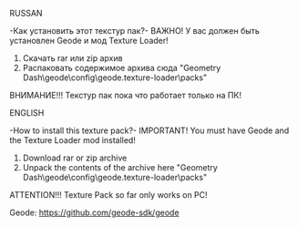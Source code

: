 RUSSAN

-Как установить этот текстур пак?-
ВАЖНО! У вас должен быть установлен Geode и мод Texture Loader!
1. Скачать rar или zip архив
2. Распаковать содержимое архива сюда "Geometry Dash\geode\config\geode.texture-loader\packs"

ВНИМАНИЕ!!! Текстур пак пока что работает только на ПК!


ENGLISH

-How to install this texture pack?-
IMPORTANT! You must have Geode and the Texture Loader mod installed!
1. Download rar or zip archive
2. Unpack the contents of the archive here "Geometry Dash\geode\config\geode.texture-loader\packs"

ATTENTION!!! Texture Pack so far only works on PC!

Geode: https://github.com/geode-sdk/geode